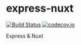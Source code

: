 # express-nuxt
[![Build Status](https://travis-ci.org/gongzza/express-nuxt.svg?branch=master)](https://travis-ci.org/gongzza/express-nuxt) [![codecov.io](https://codecov.io/github/gongzza/express-nuxt/coverage.svg?branch=master)](https://codecov.io/github/gongzza/express-nuxt?branch=master)

Express &amp; Nuxt
